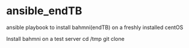 # ansible_endTB
ansible playbook to install bahmni(endTB) on a freshly installed centOS

Install bahmni on a test server
cd /tmp
git clone 
